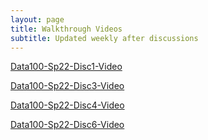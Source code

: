 ```yaml
---
layout: page
title: Walkthrough Videos 
subtitle: Updated weekly after discussions
---
```


[Data100-Sp22-Disc1-Video](https://www.youtube.com/watch?v=yu3OITAdqis)

[Data100-Sp22-Disc3-Video](https://www.youtube.com/watch?v=z5n-aXSa4Fk)

[Data100-Sp22-Disc4-Video](https://www.youtube.com/watch?v=OKm2ZNb_JMQ)

[Data100-Sp22-Disc6-Video](https://www.youtube.com/watch?v=xaPAQeTtH7U)
